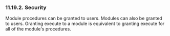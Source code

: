 <div>

<div>

<div>

<div>

### 11.19.2. Security

</div>

</div>

</div>

Module procedures can be granted to users. Modules can also be granted
to users. Granting execute to a module is equivalent to granting execute
for all of the module's procedures.

</div>
